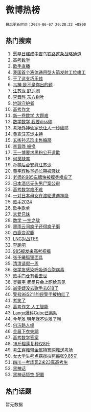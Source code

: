 # 微博热榜

`最后更新时间：2024-06-07 20:28:22 +0800`

## 热门搜索

1. [愿早日建成中吉乌铁路这条战略通道](https://m.weibo.cn/search?containerid=100103type%3D1%26t%3D10%26q%3D%23%E6%84%BF%E6%97%A9%E6%97%A5%E5%BB%BA%E6%88%90%E4%B8%AD%E5%90%89%E4%B9%8C%E9%93%81%E8%B7%AF%E8%BF%99%E6%9D%A1%E6%88%98%E7%95%A5%E9%80%9A%E9%81%93%23&stream_entry_id=51&isnewpage=1&extparam=seat%3D1%26filter_type%3Drealtimehot%26cate%3D10103%26q%3D%2523%25E6%2584%25BF%25E6%2597%25A9%25E6%2597%25A5%25E5%25BB%25BA%25E6%2588%2590%25E4%25B8%25AD%25E5%2590%2589%25E4%25B9%258C%25E9%2593%2581%25E8%25B7%25AF%25E8%25BF%2599%25E6%259D%25A1%25E6%2588%2598%25E7%2595%25A5%25E9%2580%259A%25E9%2581%2593%2523%26pos%3D0%26dgr%3D0%26stream_entry_id%3D51%26c_type%3D51%26display_time%3D1717763301%26pre_seqid%3D171776330141803046126)
1. [高考数学](https://m.weibo.cn/search?containerid=100103type%3D1%26t%3D10%26q%3D%E9%AB%98%E8%80%83%E6%95%B0%E5%AD%A6&stream_entry_id=31&isnewpage=1&extparam=seat%3D1%26flag%3D4%26filter_type%3Drealtimehot%26realpos%3D1%26lcate%3D5001%26c_type%3D31%26band_rank%3D1%26cate%3D5001%26q%3D%25E9%25AB%2598%25E8%2580%2583%25E6%2595%25B0%25E5%25AD%25A6%26pos%3D0%26stream_entry_id%3D31%26dgr%3D0%26display_time%3D1717763301%26pre_seqid%3D171776330141803046126)
1. [歌手直播](https://m.weibo.cn/search?containerid=100103type%3D1%26t%3D10%26q%3D%23%E6%AD%8C%E6%89%8B%E7%9B%B4%E6%92%AD%23&stream_entry_id=31&isnewpage=1&extparam=seat%3D1%26flag%3D1%26filter_type%3Drealtimehot%26realpos%3D2%26lcate%3D5001%26c_type%3D31%26band_rank%3D2%26cate%3D5001%26q%3D%2523%25E6%25AD%258C%25E6%2589%258B%25E7%259B%25B4%25E6%2592%25AD%2523%26pos%3D1%26stream_entry_id%3D31%26dgr%3D0%26display_time%3D1717763301%26pre_seqid%3D171776330141803046126)
1. [我国首个液体通用型火箭发射工位竣工](https://m.weibo.cn/search?containerid=100103type%3D1%26t%3D10%26q%3D%23%E6%88%91%E5%9B%BD%E9%A6%96%E4%B8%AA%E6%B6%B2%E4%BD%93%E9%80%9A%E7%94%A8%E5%9E%8B%E7%81%AB%E7%AE%AD%E5%8F%91%E5%B0%84%E5%B7%A5%E4%BD%8D%E7%AB%A3%E5%B7%A5%23&stream_entry_id=31&isnewpage=1&extparam=seat%3D1%26flag%3D0%26filter_type%3Drealtimehot%26realpos%3D3%26lcate%3D5001%26c_type%3D31%26band_rank%3D3%26cate%3D5001%26q%3D%2523%25E6%2588%2591%25E5%259B%25BD%25E9%25A6%2596%25E4%25B8%25AA%25E6%25B6%25B2%25E4%25BD%2593%25E9%2580%259A%25E7%2594%25A8%25E5%259E%258B%25E7%2581%25AB%25E7%25AE%25AD%25E5%258F%2591%25E5%25B0%2584%25E5%25B7%25A5%25E4%25BD%258D%25E7%25AB%25A3%25E5%25B7%25A5%2523%26pos%3D2%26stream_entry_id%3D31%26dgr%3D0%26display_time%3D1717763301%26pre_seqid%3D171776330141803046126)
1. [干了这支巧乐兹](https://m.weibo.cn/search?containerid=100103type%3D1%26t%3D10%26q%3D%23%E5%B9%B2%E4%BA%86%E8%BF%99%E6%94%AF%E5%B7%A7%E4%B9%90%E5%85%B9%23&stream_entry_id=31&isnewpage=1&extparam=seat%3D1%26filter_type%3Drealtimehot%26adid%3D240708%26lcate%3D5001%26c_type%3D31%26band_rank%3D4%26q%3D%2523%25E5%25B9%25B2%25E4%25BA%2586%25E8%25BF%2599%25E6%2594%25AF%25E5%25B7%25A7%25E4%25B9%2590%25E5%2585%25B9%2523%26cate%3D5001%26is_ad_pos%3D1%26dgr%3D0%26topic_ad%3D1%26stream_entry_id%3D31%26pos%3D3%26display_time%3D1717763301%26pre_seqid%3D171776330141803046126)
1. [韦神 是不是你出的题](https://m.weibo.cn/search?containerid=100103type%3D1%26t%3D10%26q%3D%E9%9F%A6%E7%A5%9E+%E6%98%AF%E4%B8%8D%E6%98%AF%E4%BD%A0%E5%87%BA%E7%9A%84%E9%A2%98&stream_entry_id=31&isnewpage=1&extparam=seat%3D1%26flag%3D1%26filter_type%3Drealtimehot%26realpos%3D4%26lcate%3D5001%26c_type%3D31%26band_rank%3D4%26cate%3D5001%26q%3D%25E9%259F%25A6%25E7%25A5%259E%2520%25E6%2598%25AF%25E4%25B8%258D%25E6%2598%25AF%25E4%25BD%25A0%25E5%2587%25BA%25E7%259A%2584%25E9%25A2%2598%26pos%3D4%26stream_entry_id%3D31%26dgr%3D0%26display_time%3D1717763301%26pre_seqid%3D171776330141803046126)
1. [汪苏泷 舒适圈](https://m.weibo.cn/search?containerid=100103type%3D1%26t%3D10%26q%3D%E6%B1%AA%E8%8B%8F%E6%B3%B7+%E8%88%92%E9%80%82%E5%9C%88&stream_entry_id=31&isnewpage=1&extparam=seat%3D1%26flag%3D1%26filter_type%3Drealtimehot%26realpos%3D5%26lcate%3D5001%26c_type%3D31%26band_rank%3D5%26cate%3D5001%26q%3D%25E6%25B1%25AA%25E8%258B%258F%25E6%25B3%25B7%2520%25E8%2588%2592%25E9%2580%2582%25E5%259C%2588%26pos%3D5%26stream_entry_id%3D31%26dgr%3D0%26display_time%3D1717763301%26pre_seqid%3D171776330141803046126)
1. [李晋晔 东方树叶](https://m.weibo.cn/search?containerid=100103type%3D1%26t%3D10%26q%3D%E6%9D%8E%E6%99%8B%E6%99%94+%E4%B8%9C%E6%96%B9%E6%A0%91%E5%8F%B6&stream_entry_id=31&isnewpage=1&extparam=seat%3D1%26flag%3D1%26filter_type%3Drealtimehot%26realpos%3D6%26lcate%3D5001%26c_type%3D31%26band_rank%3D6%26cate%3D5001%26q%3D%25E6%259D%258E%25E6%2599%258B%25E6%2599%2594%2520%25E4%25B8%259C%25E6%2596%25B9%25E6%25A0%2591%25E5%258F%25B6%26pos%3D6%26stream_entry_id%3D31%26dgr%3D0%26display_time%3D1717763301%26pre_seqid%3D171776330141803046126)
1. [地球守护者](https://m.weibo.cn/search?containerid=100103type%3D1%26t%3D10%26q%3D%23%E5%9C%B0%E7%90%83%E5%AE%88%E6%8A%A4%E8%80%85%23&stream_entry_id=31&isnewpage=1&extparam=seat%3D1%26filter_type%3Drealtimehot%26adid%3D240754%26lcate%3D5001%26c_type%3D31%26band_rank%3D7%26q%3D%2523%25E5%259C%25B0%25E7%2590%2583%25E5%25AE%2588%25E6%258A%25A4%25E8%2580%2585%2523%26cate%3D5001%26is_ad_pos%3D1%26dgr%3D0%26topic_ad%3D1%26stream_entry_id%3D31%26pos%3D7%26display_time%3D1717763301%26pre_seqid%3D171776330141803046126)
1. [高考作文](https://m.weibo.cn/search?containerid=100103type%3D1%26t%3D10%26q%3D%23%E9%AB%98%E8%80%83%E4%BD%9C%E6%96%87%23&stream_entry_id=31&isnewpage=1&extparam=seat%3D1%26flag%3D16%26filter_type%3Drealtimehot%26realpos%3D7%26lcate%3D5001%26c_type%3D31%26band_rank%3D7%26cate%3D5001%26q%3D%2523%25E9%25AB%2598%25E8%2580%2583%25E4%25BD%259C%25E6%2596%2587%2523%26pos%3D8%26stream_entry_id%3D31%26dgr%3D0%26display_time%3D1717763301%26pre_seqid%3D171776330141803046126)
1. [新一卷数学 大题难](https://m.weibo.cn/search?containerid=100103type%3D1%26t%3D10%26q%3D%E6%96%B0%E4%B8%80%E5%8D%B7%E6%95%B0%E5%AD%A6+%E5%A4%A7%E9%A2%98%E9%9A%BE&stream_entry_id=31&isnewpage=1&extparam=seat%3D1%26flag%3D0%26filter_type%3Drealtimehot%26realpos%3D8%26lcate%3D5001%26c_type%3D31%26band_rank%3D8%26cate%3D5001%26q%3D%25E6%2596%25B0%25E4%25B8%2580%25E5%258D%25B7%25E6%2595%25B0%25E5%25AD%25A6%2520%25E5%25A4%25A7%25E9%25A2%2598%25E9%259A%25BE%26pos%3D9%26stream_entry_id%3D31%26dgr%3D0%26display_time%3D1717763301%26pre_seqid%3D171776330141803046126)
1. [数学数学 我要diss你](https://m.weibo.cn/search?containerid=100103type%3D1%26t%3D10%26q%3D%E6%95%B0%E5%AD%A6%E6%95%B0%E5%AD%A6+%E6%88%91%E8%A6%81diss%E4%BD%A0&stream_entry_id=31&isnewpage=1&extparam=seat%3D1%26flag%3D0%26filter_type%3Drealtimehot%26realpos%3D9%26lcate%3D5001%26c_type%3D31%26band_rank%3D9%26cate%3D5001%26q%3D%25E6%2595%25B0%25E5%25AD%25A6%25E6%2595%25B0%25E5%25AD%25A6%2520%25E6%2588%2591%25E8%25A6%2581diss%25E4%25BD%25A0%26pos%3D10%26stream_entry_id%3D31%26dgr%3D0%26display_time%3D1717763301%26pre_seqid%3D171776330141803046126)
1. [考场外神仙家长让人一秒破防](https://m.weibo.cn/search?containerid=100103type%3D1%26t%3D10%26q%3D%23%E8%80%83%E5%9C%BA%E5%A4%96%E7%A5%9E%E4%BB%99%E5%AE%B6%E9%95%BF%E8%AE%A9%E4%BA%BA%E4%B8%80%E7%A7%92%E7%A0%B4%E9%98%B2%23&stream_entry_id=31&isnewpage=1&extparam=seat%3D1%26flag%3D32768%26filter_type%3Drealtimehot%26realpos%3D10%26lcate%3D5001%26c_type%3D31%26band_rank%3D10%26cate%3D5001%26q%3D%2523%25E8%2580%2583%25E5%259C%25BA%25E5%25A4%2596%25E7%25A5%259E%25E4%25BB%2599%25E5%25AE%25B6%25E9%2595%25BF%25E8%25AE%25A9%25E4%25BA%25BA%25E4%25B8%2580%25E7%25A7%2592%25E7%25A0%25B4%25E9%2598%25B2%2523%26pos%3D11%26stream_entry_id%3D31%26dgr%3D0%26display_time%3D1717763301%26pre_seqid%3D171776330141803046126)
1. [黄宣汪苏泷主持](https://m.weibo.cn/search?containerid=100103type%3D1%26t%3D10%26q%3D%23%E9%BB%84%E5%AE%A3%E6%B1%AA%E8%8B%8F%E6%B3%B7%E4%B8%BB%E6%8C%81%23&stream_entry_id=31&isnewpage=1&extparam=seat%3D1%26flag%3D1%26filter_type%3Drealtimehot%26realpos%3D11%26lcate%3D5001%26c_type%3D31%26band_rank%3D11%26cate%3D5001%26q%3D%2523%25E9%25BB%2584%25E5%25AE%25A3%25E6%25B1%25AA%25E8%258B%258F%25E6%25B3%25B7%25E4%25B8%25BB%25E6%258C%2581%2523%26pos%3D12%26stream_entry_id%3D31%26dgr%3D0%26display_time%3D1717763301%26pre_seqid%3D171776330141803046126)
1. [玄彬孙艺珍出售婚房](https://m.weibo.cn/search?containerid=100103type%3D1%26t%3D10%26q%3D%23%E7%8E%84%E5%BD%AC%E5%AD%99%E8%89%BA%E7%8F%8D%E5%87%BA%E5%94%AE%E5%A9%9A%E6%88%BF%23&stream_entry_id=31&isnewpage=1&extparam=seat%3D1%26flag%3D1%26filter_type%3Drealtimehot%26realpos%3D12%26lcate%3D5001%26c_type%3D31%26band_rank%3D12%26cate%3D5001%26q%3D%2523%25E7%258E%2584%25E5%25BD%25AC%25E5%25AD%2599%25E8%2589%25BA%25E7%258F%258D%25E5%2587%25BA%25E5%2594%25AE%25E5%25A9%259A%25E6%2588%25BF%2523%26pos%3D13%26stream_entry_id%3D31%26dgr%3D0%26display_time%3D1717763301%26pre_seqid%3D171776330141803046126)
1. [李晋晔 被换](https://m.weibo.cn/search?containerid=100103type%3D1%26t%3D10%26q%3D%E6%9D%8E%E6%99%8B%E6%99%94+%E8%A2%AB%E6%8D%A2&stream_entry_id=31&isnewpage=1&extparam=seat%3D1%26flag%3D2%26filter_type%3Drealtimehot%26realpos%3D13%26lcate%3D5001%26c_type%3D31%26band_rank%3D13%26cate%3D5001%26q%3D%25E6%259D%258E%25E6%2599%258B%25E6%2599%2594%2520%25E8%25A2%25AB%25E6%258D%25A2%26pos%3D14%26stream_entry_id%3D31%26dgr%3D0%26display_time%3D1717763301%26pre_seqid%3D171776330141803046126)
1. [王一博要求黑粉公开道歉](https://m.weibo.cn/search?containerid=100103type%3D1%26t%3D10%26q%3D%23%E7%8E%8B%E4%B8%80%E5%8D%9A%E8%A6%81%E6%B1%82%E9%BB%91%E7%B2%89%E5%85%AC%E5%BC%80%E9%81%93%E6%AD%89%23&stream_entry_id=31&isnewpage=1&extparam=seat%3D1%26flag%3D1%26filter_type%3Drealtimehot%26realpos%3D14%26lcate%3D5001%26c_type%3D31%26band_rank%3D14%26cate%3D5001%26q%3D%2523%25E7%258E%258B%25E4%25B8%2580%25E5%258D%259A%25E8%25A6%2581%25E6%25B1%2582%25E9%25BB%2591%25E7%25B2%2589%25E5%2585%25AC%25E5%25BC%2580%25E9%2581%2593%25E6%25AD%2589%2523%26pos%3D15%26stream_entry_id%3D31%26dgr%3D0%26display_time%3D1717763301%26pre_seqid%3D171776330141803046126)
1. [何炅缺席](https://m.weibo.cn/search?containerid=100103type%3D1%26t%3D10%26q%3D%E4%BD%95%E7%82%85%E7%BC%BA%E5%B8%AD&stream_entry_id=31&isnewpage=1&extparam=seat%3D1%26flag%3D1%26filter_type%3Drealtimehot%26realpos%3D15%26lcate%3D5001%26c_type%3D31%26band_rank%3D15%26cate%3D5001%26q%3D%25E4%25BD%2595%25E7%2582%2585%25E7%25BC%25BA%25E5%25B8%25AD%26pos%3D16%26stream_entry_id%3D31%26dgr%3D0%26display_time%3D1717763301%26pre_seqid%3D171776330141803046126)
1. [孙楠后台安慰汪苏泷](https://m.weibo.cn/search?containerid=100103type%3D1%26t%3D10%26q%3D%23%E5%AD%99%E6%A5%A0%E5%90%8E%E5%8F%B0%E5%AE%89%E6%85%B0%E6%B1%AA%E8%8B%8F%E6%B3%B7%23&stream_entry_id=31&isnewpage=1&extparam=seat%3D1%26flag%3D1%26filter_type%3Drealtimehot%26realpos%3D16%26lcate%3D5001%26c_type%3D31%26band_rank%3D16%26cate%3D5001%26q%3D%2523%25E5%25AD%2599%25E6%25A5%25A0%25E5%2590%258E%25E5%258F%25B0%25E5%25AE%2589%25E6%2585%25B0%25E6%25B1%25AA%25E8%258B%258F%25E6%25B3%25B7%2523%26pos%3D17%26stream_entry_id%3D31%26dgr%3D0%26display_time%3D1717763301%26pre_seqid%3D171776330141803046126)
1. [董宇辉称爸妈长期被骚扰](https://m.weibo.cn/search?containerid=100103type%3D1%26t%3D10%26q%3D%23%E8%91%A3%E5%AE%87%E8%BE%89%E7%A7%B0%E7%88%B8%E5%A6%88%E9%95%BF%E6%9C%9F%E8%A2%AB%E9%AA%9A%E6%89%B0%23&stream_entry_id=31&isnewpage=1&extparam=seat%3D1%26flag%3D0%26filter_type%3Drealtimehot%26realpos%3D17%26lcate%3D5001%26c_type%3D31%26band_rank%3D17%26cate%3D5001%26q%3D%2523%25E8%2591%25A3%25E5%25AE%2587%25E8%25BE%2589%25E7%25A7%25B0%25E7%2588%25B8%25E5%25A6%2588%25E9%2595%25BF%25E6%259C%259F%25E8%25A2%25AB%25E9%25AA%259A%25E6%2589%25B0%2523%26pos%3D18%26stream_entry_id%3D31%26dgr%3D0%26display_time%3D1717763301%26pre_seqid%3D171776330141803046126)
1. [老师的985车牌快被摸秃噜皮了](https://m.weibo.cn/search?containerid=100103type%3D1%26t%3D10%26q%3D%23%E8%80%81%E5%B8%88%E7%9A%84985%E8%BD%A6%E7%89%8C%E5%BF%AB%E8%A2%AB%E6%91%B8%E7%A7%83%E5%99%9C%E7%9A%AE%E4%BA%86%23&stream_entry_id=31&isnewpage=1&extparam=seat%3D1%26flag%3D1%26filter_type%3Drealtimehot%26realpos%3D18%26lcate%3D5001%26c_type%3D31%26band_rank%3D18%26cate%3D5001%26q%3D%2523%25E8%2580%2581%25E5%25B8%2588%25E7%259A%2584985%25E8%25BD%25A6%25E7%2589%258C%25E5%25BF%25AB%25E8%25A2%25AB%25E6%2591%25B8%25E7%25A7%2583%25E5%2599%259C%25E7%259A%25AE%25E4%25BA%2586%2523%26pos%3D19%26stream_entry_id%3D31%26dgr%3D0%26display_time%3D1717763301%26pre_seqid%3D171776330141803046126)
1. [日本酒店无头男尸案公审](https://m.weibo.cn/search?containerid=100103type%3D1%26t%3D10%26q%3D%E6%97%A5%E6%9C%AC%E9%85%92%E5%BA%97%E6%97%A0%E5%A4%B4%E7%94%B7%E5%B0%B8%E6%A1%88%E5%85%AC%E5%AE%A1&stream_entry_id=31&isnewpage=1&extparam=seat%3D1%26flag%3D0%26filter_type%3Drealtimehot%26realpos%3D19%26lcate%3D5001%26c_type%3D31%26band_rank%3D19%26cate%3D5001%26q%3D%25E6%2597%25A5%25E6%259C%25AC%25E9%2585%2592%25E5%25BA%2597%25E6%2597%25A0%25E5%25A4%25B4%25E7%2594%25B7%25E5%25B0%25B8%25E6%25A1%2588%25E5%2585%25AC%25E5%25AE%25A1%26pos%3D20%26stream_entry_id%3D31%26dgr%3D0%26display_time%3D1717763301%26pre_seqid%3D171776330141803046126)
1. [高考数学难不难](https://m.weibo.cn/search?containerid=100103type%3D1%26t%3D10%26q%3D%E9%AB%98%E8%80%83%E6%95%B0%E5%AD%A6%E9%9A%BE%E4%B8%8D%E9%9A%BE&stream_entry_id=31&isnewpage=1&extparam=seat%3D1%26flag%3D0%26filter_type%3Drealtimehot%26realpos%3D20%26lcate%3D5001%26c_type%3D31%26band_rank%3D20%26cate%3D5001%26q%3D%25E9%25AB%2598%25E8%2580%2583%25E6%2595%25B0%25E5%25AD%25A6%25E9%259A%25BE%25E4%25B8%258D%25E9%259A%25BE%26pos%3D21%26stream_entry_id%3D31%26dgr%3D0%26display_time%3D1717763301%26pre_seqid%3D171776330141803046126)
1. [一对日本母女在渡轮遭遇神隐](https://m.weibo.cn/search?containerid=100103type%3D1%26t%3D10%26q%3D%E4%B8%80%E5%AF%B9%E6%97%A5%E6%9C%AC%E6%AF%8D%E5%A5%B3%E5%9C%A8%E6%B8%A1%E8%BD%AE%E9%81%AD%E9%81%87%E7%A5%9E%E9%9A%90&stream_entry_id=31&isnewpage=1&extparam=seat%3D1%26flag%3D2%26filter_type%3Drealtimehot%26realpos%3D21%26lcate%3D5001%26c_type%3D31%26band_rank%3D21%26cate%3D5001%26q%3D%25E4%25B8%2580%25E5%25AF%25B9%25E6%2597%25A5%25E6%259C%25AC%25E6%25AF%258D%25E5%25A5%25B3%25E5%259C%25A8%25E6%25B8%25A1%25E8%25BD%25AE%25E9%2581%25AD%25E9%2581%2587%25E7%25A5%259E%25E9%259A%2590%26pos%3D22%26stream_entry_id%3D31%26dgr%3D0%26display_time%3D1717763301%26pre_seqid%3D171776330141803046126)
1. [歌手2024](https://m.weibo.cn/search?containerid=100103type%3D1%26t%3D10%26q%3D%E6%AD%8C%E6%89%8B2024&stream_entry_id=31&isnewpage=1&extparam=seat%3D1%26flag%3D1%26filter_type%3Drealtimehot%26realpos%3D22%26lcate%3D5001%26c_type%3D31%26band_rank%3D22%26cate%3D5001%26q%3D%25E6%25AD%258C%25E6%2589%258B2024%26pos%3D23%26stream_entry_id%3D31%26dgr%3D0%26display_time%3D1717763301%26pre_seqid%3D171776330141803046126)
1. [歌手歌单](https://m.weibo.cn/search?containerid=100103type%3D1%26t%3D10%26q%3D%E6%AD%8C%E6%89%8B%E6%AD%8C%E5%8D%95&stream_entry_id=31&isnewpage=1&extparam=seat%3D1%26flag%3D0%26filter_type%3Drealtimehot%26realpos%3D23%26lcate%3D5001%26c_type%3D31%26band_rank%3D23%26cate%3D5001%26q%3D%25E6%25AD%258C%25E6%2589%258B%25E6%25AD%258C%25E5%258D%2595%26pos%3D24%26stream_entry_id%3D31%26dgr%3D0%26display_time%3D1717763301%26pre_seqid%3D171776330141803046126)
1. [恋爱兄妹](https://m.weibo.cn/search?containerid=100103type%3D1%26t%3D10%26q%3D%E6%81%8B%E7%88%B1%E5%85%84%E5%A6%B9&stream_entry_id=31&isnewpage=1&extparam=seat%3D1%26flag%3D1%26filter_type%3Drealtimehot%26realpos%3D24%26lcate%3D5001%26c_type%3D31%26band_rank%3D24%26cate%3D5001%26q%3D%25E6%2581%258B%25E7%2588%25B1%25E5%2585%2584%25E5%25A6%25B9%26pos%3D25%26stream_entry_id%3D31%26dgr%3D0%26display_time%3D1717763301%26pre_seqid%3D171776330141803046126)
1. [数学 一生之敌](https://m.weibo.cn/search?containerid=100103type%3D1%26t%3D10%26q%3D%E6%95%B0%E5%AD%A6+%E4%B8%80%E7%94%9F%E4%B9%8B%E6%95%8C&stream_entry_id=31&isnewpage=1&extparam=seat%3D1%26flag%3D0%26filter_type%3Drealtimehot%26realpos%3D25%26lcate%3D5001%26c_type%3D31%26band_rank%3D25%26cate%3D5001%26q%3D%25E6%2595%25B0%25E5%25AD%25A6%2520%25E4%25B8%2580%25E7%2594%259F%25E4%25B9%258B%25E6%2595%258C%26pos%3D26%26stream_entry_id%3D31%26dgr%3D0%26display_time%3D1717763301%26pre_seqid%3D171776330141803046126)
1. [墨雨云间疯子还得疯子磨](https://m.weibo.cn/search?containerid=100103type%3D1%26t%3D10%26q%3D%23%E5%A2%A8%E9%9B%A8%E4%BA%91%E9%97%B4%E7%96%AF%E5%AD%90%E8%BF%98%E5%BE%97%E7%96%AF%E5%AD%90%E7%A3%A8%23&stream_entry_id=31&isnewpage=1&extparam=seat%3D1%26flag%3D0%26filter_type%3Drealtimehot%26realpos%3D26%26lcate%3D5001%26c_type%3D31%26band_rank%3D26%26cate%3D5001%26q%3D%2523%25E5%25A2%25A8%25E9%259B%25A8%25E4%25BA%2591%25E9%2597%25B4%25E7%2596%25AF%25E5%25AD%2590%25E8%25BF%2598%25E5%25BE%2597%25E7%2596%25AF%25E5%25AD%2590%25E7%25A3%25A8%2523%26pos%3D27%26stream_entry_id%3D31%26dgr%3D0%26display_time%3D1717763301%26pre_seqid%3D171776330141803046126)
1. [白鹿变泥鹿](https://m.weibo.cn/search?containerid=100103type%3D1%26t%3D10%26q%3D%23%E7%99%BD%E9%B9%BF%E5%8F%98%E6%B3%A5%E9%B9%BF%23&stream_entry_id=31&isnewpage=1&extparam=seat%3D1%26flag%3D1%26filter_type%3Drealtimehot%26realpos%3D27%26lcate%3D5001%26c_type%3D31%26band_rank%3D27%26cate%3D5001%26q%3D%2523%25E7%2599%25BD%25E9%25B9%25BF%25E5%258F%2598%25E6%25B3%25A5%25E9%25B9%25BF%2523%26pos%3D28%26stream_entry_id%3D31%26dgr%3D0%26display_time%3D1717763301%26pre_seqid%3D171776330141803046126)
1. [LNG对战TES](https://m.weibo.cn/search?containerid=100103type%3D1%26t%3D10%26q%3D%23LNG%E5%AF%B9%E6%88%98TES%23&stream_entry_id=31&isnewpage=1&extparam=seat%3D1%26flag%3D1%26filter_type%3Drealtimehot%26realpos%3D28%26lcate%3D5001%26c_type%3D31%26band_rank%3D28%26cate%3D5001%26q%3D%2523LNG%25E5%25AF%25B9%25E6%2588%2598TES%2523%26pos%3D29%26stream_entry_id%3D31%26dgr%3D0%26display_time%3D1717763301%26pre_seqid%3D171776330141803046126)
1. [奔跑吧](https://m.weibo.cn/search?containerid=100103type%3D1%26t%3D10%26q%3D%E5%A5%94%E8%B7%91%E5%90%A7&stream_entry_id=31&isnewpage=1&extparam=seat%3D1%26flag%3D1%26filter_type%3Drealtimehot%26realpos%3D29%26lcate%3D5001%26c_type%3D31%26band_rank%3D29%26cate%3D5001%26q%3D%25E5%25A5%2594%25E8%25B7%2591%25E5%2590%25A7%26pos%3D30%26stream_entry_id%3D31%26dgr%3D0%26display_time%3D1717763301%26pre_seqid%3D171776330141803046126)
1. [985舰发来高考祝福](https://m.weibo.cn/search?containerid=100103type%3D1%26t%3D10%26q%3D%23985%E8%88%B0%E5%8F%91%E6%9D%A5%E9%AB%98%E8%80%83%E7%A5%9D%E7%A6%8F%23&stream_entry_id=31&isnewpage=1&extparam=seat%3D1%26flag%3D0%26filter_type%3Drealtimehot%26realpos%3D30%26lcate%3D5001%26c_type%3D31%26band_rank%3D30%26cate%3D5001%26q%3D%2523985%25E8%2588%25B0%25E5%258F%2591%25E6%259D%25A5%25E9%25AB%2598%25E8%2580%2583%25E7%25A5%259D%25E7%25A6%258F%2523%26pos%3D31%26stream_entry_id%3D31%26dgr%3D0%26display_time%3D1717763301%26pre_seqid%3D171776330141803046126)
1. [张予曦狐狸面具](https://m.weibo.cn/search?containerid=100103type%3D1%26t%3D10%26q%3D%23%E5%BC%A0%E4%BA%88%E6%9B%A6%E7%8B%90%E7%8B%B8%E9%9D%A2%E5%85%B7%23&stream_entry_id=31&isnewpage=1&extparam=seat%3D1%26flag%3D1%26filter_type%3Drealtimehot%26realpos%3D31%26lcate%3D5001%26c_type%3D31%26band_rank%3D31%26cate%3D5001%26q%3D%2523%25E5%25BC%25A0%25E4%25BA%2588%25E6%259B%25A6%25E7%258B%2590%25E7%258B%25B8%25E9%259D%25A2%25E5%2585%25B7%2523%26pos%3D32%26stream_entry_id%3D31%26dgr%3D0%26display_time%3D1717763301%26pre_seqid%3D171776330141803046126)
1. [清清请假一周](https://m.weibo.cn/search?containerid=100103type%3D1%26t%3D10%26q%3D%23%E6%B8%85%E6%B8%85%E8%AF%B7%E5%81%87%E4%B8%80%E5%91%A8%23&stream_entry_id=31&isnewpage=1&extparam=seat%3D1%26flag%3D1%26filter_type%3Drealtimehot%26realpos%3D32%26lcate%3D5001%26c_type%3D31%26band_rank%3D32%26cate%3D5001%26q%3D%2523%25E6%25B8%2585%25E6%25B8%2585%25E8%25AF%25B7%25E5%2581%2587%25E4%25B8%2580%25E5%2591%25A8%2523%26pos%3D33%26stream_entry_id%3D31%26dgr%3D0%26display_time%3D1717763301%26pre_seqid%3D171776330141803046126)
1. [张学友感染呼吸道合胞病毒](https://m.weibo.cn/search?containerid=100103type%3D1%26t%3D10%26q%3D%23%E5%BC%A0%E5%AD%A6%E5%8F%8B%E6%84%9F%E6%9F%93%E5%91%BC%E5%90%B8%E9%81%93%E5%90%88%E8%83%9E%E7%97%85%E6%AF%92%23&stream_entry_id=31&isnewpage=1&extparam=seat%3D1%26flag%3D0%26filter_type%3Drealtimehot%26realpos%3D33%26lcate%3D5001%26c_type%3D31%26band_rank%3D33%26cate%3D5001%26q%3D%2523%25E5%25BC%25A0%25E5%25AD%25A6%25E5%258F%258B%25E6%2584%259F%25E6%259F%2593%25E5%2591%25BC%25E5%2590%25B8%25E9%2581%2593%25E5%2590%2588%25E8%2583%259E%25E7%2597%2585%25E6%25AF%2592%2523%26pos%3D34%26stream_entry_id%3D31%26dgr%3D0%26display_time%3D1717763301%26pre_seqid%3D171776330141803046126)
1. [歌手门仓有希去世](https://m.weibo.cn/search?containerid=100103type%3D1%26t%3D10%26q%3D%23%E6%AD%8C%E6%89%8B%E9%97%A8%E4%BB%93%E6%9C%89%E5%B8%8C%E5%8E%BB%E4%B8%96%23&stream_entry_id=31&isnewpage=1&extparam=seat%3D1%26flag%3D0%26filter_type%3Drealtimehot%26realpos%3D34%26lcate%3D5001%26c_type%3D31%26band_rank%3D34%26cate%3D5001%26q%3D%2523%25E6%25AD%258C%25E6%2589%258B%25E9%2597%25A8%25E4%25BB%2593%25E6%259C%2589%25E5%25B8%258C%25E5%258E%25BB%25E4%25B8%2596%2523%26pos%3D35%26stream_entry_id%3D31%26dgr%3D0%26display_time%3D1717763301%26pre_seqid%3D171776330141803046126)
1. [吴镇宇 费曼只会上网给意见](https://m.weibo.cn/search?containerid=100103type%3D1%26t%3D10%26q%3D%E5%90%B4%E9%95%87%E5%AE%87+%E8%B4%B9%E6%9B%BC%E5%8F%AA%E4%BC%9A%E4%B8%8A%E7%BD%91%E7%BB%99%E6%84%8F%E8%A7%81&stream_entry_id=31&isnewpage=1&extparam=seat%3D1%26flag%3D0%26filter_type%3Drealtimehot%26realpos%3D35%26lcate%3D5001%26c_type%3D31%26band_rank%3D35%26cate%3D5001%26q%3D%25E5%2590%25B4%25E9%2595%2587%25E5%25AE%2587%2520%25E8%25B4%25B9%25E6%259B%25BC%25E5%258F%25AA%25E4%25BC%259A%25E4%25B8%258A%25E7%25BD%2591%25E7%25BB%2599%25E6%2584%258F%25E8%25A7%2581%26pos%3D36%26stream_entry_id%3D31%26dgr%3D0%26display_time%3D1717763301%26pre_seqid%3D171776330141803046126)
1. [尚雯婕没去歌手去618了](https://m.weibo.cn/search?containerid=100103type%3D1%26t%3D10%26q%3D%23%E5%B0%9A%E9%9B%AF%E5%A9%95%E6%B2%A1%E5%8E%BB%E6%AD%8C%E6%89%8B%E5%8E%BB618%E4%BA%86%23&stream_entry_id=31&isnewpage=1&extparam=seat%3D1%26flag%3D1%26filter_type%3Drealtimehot%26realpos%3D36%26lcate%3D5001%26c_type%3D31%26band_rank%3D36%26cate%3D5001%26q%3D%2523%25E5%25B0%259A%25E9%259B%25AF%25E5%25A9%2595%25E6%25B2%25A1%25E5%258E%25BB%25E6%25AD%258C%25E6%2589%258B%25E5%258E%25BB618%25E4%25BA%2586%2523%26pos%3D37%26stream_entry_id%3D31%26dgr%3D0%26display_time%3D1717763301%26pre_seqid%3D171776330141803046126)
1. [警号985211的民警手被拍红了](https://m.weibo.cn/search?containerid=100103type%3D1%26t%3D10%26q%3D%23%E8%AD%A6%E5%8F%B7985211%E7%9A%84%E6%B0%91%E8%AD%A6%E6%89%8B%E8%A2%AB%E6%8B%8D%E7%BA%A2%E4%BA%86%23&stream_entry_id=31&isnewpage=1&extparam=seat%3D1%26flag%3D32768%26filter_type%3Drealtimehot%26realpos%3D37%26lcate%3D5001%26c_type%3D31%26band_rank%3D37%26cate%3D5001%26q%3D%2523%25E8%25AD%25A6%25E5%258F%25B7985211%25E7%259A%2584%25E6%25B0%2591%25E8%25AD%25A6%25E6%2589%258B%25E8%25A2%25AB%25E6%258B%258D%25E7%25BA%25A2%25E4%25BA%2586%2523%26pos%3D38%26stream_entry_id%3D31%26dgr%3D0%26display_time%3D1717763301%26pre_seqid%3D171776330141803046126)
1. [考笑了](https://m.weibo.cn/search?containerid=100103type%3D1%26t%3D10%26q%3D%E8%80%83%E7%AC%91%E4%BA%86&stream_entry_id=31&isnewpage=1&extparam=seat%3D1%26flag%3D0%26filter_type%3Drealtimehot%26realpos%3D38%26lcate%3D5001%26c_type%3D31%26band_rank%3D38%26cate%3D5001%26q%3D%25E8%2580%2583%25E7%25AC%2591%25E4%25BA%2586%26pos%3D39%26stream_entry_id%3D31%26dgr%3D0%26display_time%3D1717763301%26pre_seqid%3D171776330141803046126)
1. [高考作文 人工智能](https://m.weibo.cn/search?containerid=100103type%3D1%26t%3D10%26q%3D%E9%AB%98%E8%80%83%E4%BD%9C%E6%96%87+%E4%BA%BA%E5%B7%A5%E6%99%BA%E8%83%BD&stream_entry_id=31&isnewpage=1&extparam=seat%3D1%26flag%3D0%26filter_type%3Drealtimehot%26realpos%3D39%26lcate%3D5001%26c_type%3D31%26band_rank%3D39%26cate%3D5001%26q%3D%25E9%25AB%2598%25E8%2580%2583%25E4%25BD%259C%25E6%2596%2587%2520%25E4%25BA%25BA%25E5%25B7%25A5%25E6%2599%25BA%25E8%2583%25BD%26pos%3D40%26stream_entry_id%3D31%26dgr%3D0%26display_time%3D1717763301%26pre_seqid%3D171776330141803046126)
1. [Langx爆料Cube已离队](https://m.weibo.cn/search?containerid=100103type%3D1%26t%3D10%26q%3D%23Langx%E7%88%86%E6%96%99Cube%E5%B7%B2%E7%A6%BB%E9%98%9F%23&stream_entry_id=31&isnewpage=1&extparam=seat%3D1%26flag%3D1%26filter_type%3Drealtimehot%26realpos%3D40%26lcate%3D5001%26c_type%3D31%26band_rank%3D40%26cate%3D5001%26q%3D%2523Langx%25E7%2588%2586%25E6%2596%2599Cube%25E5%25B7%25B2%25E7%25A6%25BB%25E9%2598%259F%2523%26pos%3D41%26stream_entry_id%3D31%26dgr%3D0%26display_time%3D1717763301%26pre_seqid%3D171776330141803046126)
1. [今年难 明年就不许难了哦](https://m.weibo.cn/search?containerid=100103type%3D1%26t%3D10%26q%3D%E4%BB%8A%E5%B9%B4%E9%9A%BE+%E6%98%8E%E5%B9%B4%E5%B0%B1%E4%B8%8D%E8%AE%B8%E9%9A%BE%E4%BA%86%E5%93%A6&stream_entry_id=31&isnewpage=1&extparam=seat%3D1%26flag%3D0%26filter_type%3Drealtimehot%26realpos%3D41%26lcate%3D5001%26c_type%3D31%26band_rank%3D41%26cate%3D5001%26q%3D%25E4%25BB%258A%25E5%25B9%25B4%25E9%259A%25BE%2520%25E6%2598%258E%25E5%25B9%25B4%25E5%25B0%25B1%25E4%25B8%258D%25E8%25AE%25B8%25E9%259A%25BE%25E4%25BA%2586%25E5%2593%25A6%26pos%3D42%26stream_entry_id%3D31%26dgr%3D0%26display_time%3D1717763301%26pre_seqid%3D171776330141803046126)
1. [何洁路人缘](https://m.weibo.cn/search?containerid=100103type%3D1%26t%3D10%26q%3D%23%E4%BD%95%E6%B4%81%E8%B7%AF%E4%BA%BA%E7%BC%98%23&stream_entry_id=31&isnewpage=1&extparam=seat%3D1%26flag%3D0%26filter_type%3Drealtimehot%26realpos%3D42%26lcate%3D5001%26c_type%3D31%26band_rank%3D42%26cate%3D5001%26q%3D%2523%25E4%25BD%2595%25E6%25B4%2581%25E8%25B7%25AF%25E4%25BA%25BA%25E7%25BC%2598%2523%26pos%3D43%26stream_entry_id%3D31%26dgr%3D0%26display_time%3D1717763301%26pre_seqid%3D171776330141803046126)
1. [金晨下衣失踪](https://m.weibo.cn/search?containerid=100103type%3D1%26t%3D10%26q%3D%23%E9%87%91%E6%99%A8%E4%B8%8B%E8%A1%A3%E5%A4%B1%E8%B8%AA%23&stream_entry_id=31&isnewpage=1&extparam=seat%3D1%26flag%3D0%26filter_type%3Drealtimehot%26realpos%3D43%26lcate%3D5001%26c_type%3D31%26band_rank%3D43%26cate%3D5001%26q%3D%2523%25E9%2587%2591%25E6%2599%25A8%25E4%25B8%258B%25E8%25A1%25A3%25E5%25A4%25B1%25E8%25B8%25AA%2523%26pos%3D44%26stream_entry_id%3D31%26dgr%3D0%26display_time%3D1717763301%26pre_seqid%3D171776330141803046126)
1. [高考数学答案](https://m.weibo.cn/search?containerid=100103type%3D1%26t%3D10%26q%3D%E9%AB%98%E8%80%83%E6%95%B0%E5%AD%A6%E7%AD%94%E6%A1%88&stream_entry_id=31&isnewpage=1&extparam=seat%3D1%26flag%3D0%26filter_type%3Drealtimehot%26realpos%3D44%26lcate%3D5001%26c_type%3D31%26band_rank%3D44%26cate%3D5001%26q%3D%25E9%25AB%2598%25E8%2580%2583%25E6%2595%25B0%25E5%25AD%25A6%25E7%25AD%2594%25E6%25A1%2588%26pos%3D45%26stream_entry_id%3D31%26dgr%3D0%26display_time%3D1717763301%26pre_seqid%3D171776330141803046126)
1. [18斤榴莲复秤仅8斤](https://m.weibo.cn/search?containerid=100103type%3D1%26t%3D10%26q%3D%2318%E6%96%A4%E6%A6%B4%E8%8E%B2%E5%A4%8D%E7%A7%A4%E4%BB%858%E6%96%A4%23&stream_entry_id=31&isnewpage=1&extparam=seat%3D1%26flag%3D0%26filter_type%3Drealtimehot%26realpos%3D45%26lcate%3D5001%26c_type%3D31%26band_rank%3D45%26cate%3D5001%26q%3D%252318%25E6%2596%25A4%25E6%25A6%25B4%25E8%258E%25B2%25E5%25A4%258D%25E7%25A7%25A4%25E4%25BB%25858%25E6%2596%25A4%2523%26pos%3D46%26stream_entry_id%3D31%26dgr%3D0%26display_time%3D1717763301%26pre_seqid%3D171776330141803046126)
1. [考生穿鞋带金属特警购鞋送考场](https://m.weibo.cn/search?containerid=100103type%3D1%26t%3D10%26q%3D%23%E8%80%83%E7%94%9F%E7%A9%BF%E9%9E%8B%E5%B8%A6%E9%87%91%E5%B1%9E%E7%89%B9%E8%AD%A6%E8%B4%AD%E9%9E%8B%E9%80%81%E8%80%83%E5%9C%BA%23&stream_entry_id=31&isnewpage=1&extparam=seat%3D1%26flag%3D1%26filter_type%3Drealtimehot%26realpos%3D46%26lcate%3D5001%26c_type%3D31%26band_rank%3D46%26cate%3D5001%26q%3D%2523%25E8%2580%2583%25E7%2594%259F%25E7%25A9%25BF%25E9%259E%258B%25E5%25B8%25A6%25E9%2587%2591%25E5%25B1%259E%25E7%2589%25B9%25E8%25AD%25A6%25E8%25B4%25AD%25E9%259E%258B%25E9%2580%2581%25E8%2580%2583%25E5%259C%25BA%2523%26pos%3D47%26stream_entry_id%3D31%26dgr%3D0%26display_time%3D1717763301%26pre_seqid%3D171776330141803046126)
1. [女大学生考点摆摊拍照每张9.85元](https://m.weibo.cn/search?containerid=100103type%3D1%26t%3D10%26q%3D%23%E5%A5%B3%E5%A4%A7%E5%AD%A6%E7%94%9F%E8%80%83%E7%82%B9%E6%91%86%E6%91%8A%E6%8B%8D%E7%85%A7%E6%AF%8F%E5%BC%A09.85%E5%85%83%23&stream_entry_id=31&isnewpage=1&extparam=seat%3D1%26flag%3D0%26filter_type%3Drealtimehot%26realpos%3D47%26lcate%3D5001%26c_type%3D31%26band_rank%3D47%26cate%3D5001%26q%3D%2523%25E5%25A5%25B3%25E5%25A4%25A7%25E5%25AD%25A6%25E7%2594%259F%25E8%2580%2583%25E7%2582%25B9%25E6%2591%2586%25E6%2591%258A%25E6%258B%258D%25E7%2585%25A7%25E6%25AF%258F%25E5%25BC%25A09.85%25E5%2585%2583%2523%26pos%3D48%26stream_entry_id%3D31%26dgr%3D0%26display_time%3D1717763301%26pre_seqid%3D171776330141803046126)
1. [四川一考场现2米23真高考生](https://m.weibo.cn/search?containerid=100103type%3D1%26t%3D10%26q%3D%23%E5%9B%9B%E5%B7%9D%E4%B8%80%E8%80%83%E5%9C%BA%E7%8E%B02%E7%B1%B323%E7%9C%9F%E9%AB%98%E8%80%83%E7%94%9F%23&stream_entry_id=31&isnewpage=1&extparam=seat%3D1%26flag%3D1%26filter_type%3Drealtimehot%26realpos%3D48%26lcate%3D5001%26c_type%3D31%26band_rank%3D48%26cate%3D5001%26q%3D%2523%25E5%259B%259B%25E5%25B7%259D%25E4%25B8%2580%25E8%2580%2583%25E5%259C%25BA%25E7%258E%25B02%25E7%25B1%25B323%25E7%259C%259F%25E9%25AB%2598%25E8%2580%2583%25E7%2594%259F%2523%26pos%3D49%26stream_entry_id%3D31%26dgr%3D0%26display_time%3D1717763301%26pre_seqid%3D171776330141803046126)
1. [黑神话](https://m.weibo.cn/search?containerid=100103type%3D1%26t%3D10%26q%3D%E9%BB%91%E7%A5%9E%E8%AF%9D&stream_entry_id=31&isnewpage=1&extparam=seat%3D1%26flag%3D0%26filter_type%3Drealtimehot%26realpos%3D49%26lcate%3D5001%26c_type%3D31%26band_rank%3D49%26cate%3D5001%26q%3D%25E9%25BB%2591%25E7%25A5%259E%25E8%25AF%259D%26pos%3D50%26stream_entry_id%3D31%26dgr%3D0%26display_time%3D1717763301%26pre_seqid%3D171776330141803046126)
1. [黑神话悟空 配置](https://m.weibo.cn/search?containerid=100103type%3D1%26t%3D10%26q%3D%E9%BB%91%E7%A5%9E%E8%AF%9D%E6%82%9F%E7%A9%BA+%E9%85%8D%E7%BD%AE&stream_entry_id=31&isnewpage=1&extparam=seat%3D1%26flag%3D0%26filter_type%3Drealtimehot%26realpos%3D50%26lcate%3D5001%26c_type%3D31%26band_rank%3D50%26cate%3D5001%26q%3D%25E9%25BB%2591%25E7%25A5%259E%25E8%25AF%259D%25E6%2582%259F%25E7%25A9%25BA%2520%25E9%2585%258D%25E7%25BD%25AE%26pos%3D51%26stream_entry_id%3D31%26dgr%3D0%26display_time%3D1717763301%26pre_seqid%3D171776330141803046126)

## 热门话题

暂无数据
